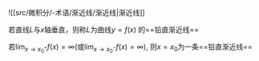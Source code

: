 ![[src/微积分/-术语/渐近线/渐近线|渐近线]]


若直线$L$与$x$轴垂直，则称$L$为曲线$y=f(x)$ 的==铅直渐近线==

若$\displaystyle{\lim_{ x \to x_{0}^{+} }f(x)=\infty }$(或$\displaystyle{\lim_{ x \to x_{0}^{-} }f(x)=\infty }$), 则$x=x_{0}$为一条==铅直渐近线==
